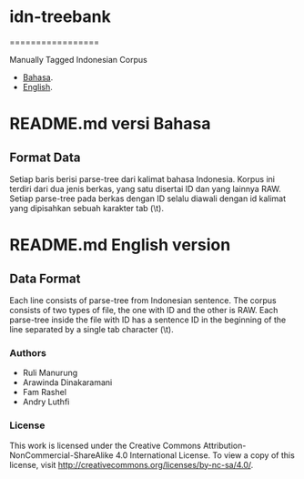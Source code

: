 # idn-treebank
=================

Manually Tagged Indonesian Corpus
* [Bahasa](#readmemd-versi-bahasa).
* [English](#readmemd-english-version).

# README.md versi Bahasa
## Format Data

Setiap baris berisi parse-tree dari kalimat bahasa Indonesia.
Korpus ini terdiri dari dua jenis berkas, yang satu disertai ID dan yang lainnya RAW. Setiap parse-tree pada berkas dengan ID selalu diawali dengan id kalimat yang dipisahkan sebuah karakter tab (\t).


# README.md English version
## Data Format

Each line consists of parse-tree from Indonesian sentence.
The corpus consists of two types of file, the one with ID and the other is RAW. Each parse-tree inside the file  with ID has a sentence ID in the beginning of the line separated by a single tab character (\t). 


### Authors
- Ruli Manurung
- Arawinda Dinakaramani
- Fam Rashel
- Andry Luthfi 

### License
This work is licensed under the Creative Commons Attribution-NonCommercial-ShareAlike 4.0 International License. To view a copy of this license, visit http://creativecommons.org/licenses/by-nc-sa/4.0/.

